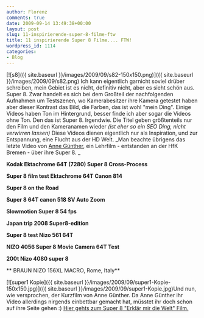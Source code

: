```yaml
---
author: Florenz
comments: true
date: 2009-09-14 13:49:38+00:00
layout: post
slug: 11-inspirierende-super-8-filme-ftw
title: 11 inspirierende Super 8 Filme.... FTW!
wordpress_id: 1114
categories:
- Blog
---
```


[![s8]({{ site.baseurl }}/images/2009/09/s82-150x150.png)]({{ site.baseurl }}/images/2009/09/s82.png) Ich kann eigentlich garnicht soviel drüber schreiben, mein Gebiet ist es nicht, definitiv nicht, aber es sieht schön aus. Super 8.
Zwar handelt es sich bei dem Großteil der nachfolgenden Aufnahmen um Testszenen, wo Kamerabesitzer ihre Kamera getestet haben aber dieser Kontrast das Bild, die Farben, das ist wohl "mein Ding". Einige Videos haben Ton im Hintergrund, besser finde ich aber sogar die Videos ohne Ton. Den das ist Super 8. Irgendwie.
Die Titel geben größtenteils nur den Film und den Kameranamen wieder _(ist eher so ein SEO Ding, nicht verwirren lassen)_
Diese Videos dienen eigentlich nur als Inspiration, und zur Entspannung, eine Flucht aus der HD Welt.
_Man beachte übrigens das letzte Video von [Anne Günther](http://www.anneguenther.de), ein Lehrfilm - entstanden an der HfK Bremen - über ihre Super 8. _

**Kodak Ektachrome 64T (7280) Super 8 Cross-Process**


**Super 8 film test Ektachrome 64T Canon 814**


**Super 8 on the Road**


**Super 8 64T canon 518 SV Auto Zoom**


**Slowmotion Super 8 54 fps**


**Japan trip 2008 Super8-edition**


**Super 8 test Nizo 561 64T**


**NIZO 4056 Super 8 Movie Camera 64T Test**


**200t Nizo 4080 super 8**


**
BRAUN NIZO 156XL MACRO, Rome, Italy**


[![super1 Kopie]({{ site.baseurl }}/images/2009/09/super1-Kopie-150x150.jpg)]({{ site.baseurl }}/images/2009/09/super1-Kopie.jpg)Und nun, wie versprochen, der Kurzfilm von Anne Günther. Da Anne Günther ihr Video allerdings nirgends einbettbar gemacht hat, müsstet ihr doch schon auf ihre Seite gehen :)
[Hier gehts zum Super 8 "Erklär mir die Welt" Film. ](http://www.anneguenther.de/super8.html)
